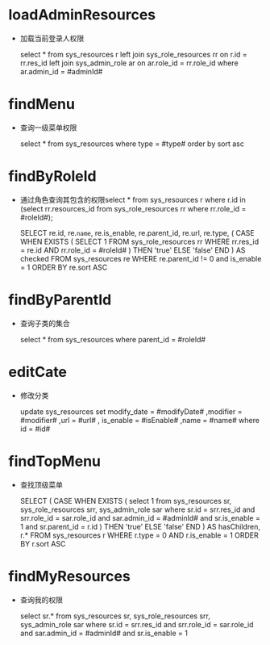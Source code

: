 loadAdminResources
===
* 加载当前登录人权限

    select * from sys_resources r
    left join sys_role_resources rr on r.id = rr.res_id
    left join sys_admin_role ar on ar.role_id = rr.role_id
    where ar.admin_id = #adminId#

findMenu
===
* 查询一级菜单权限

    select * from sys_resources where type = #type# order by sort asc

findByRoleId
===
* 通过角色查询其包含的权限select * from sys_resources r where r.id in (select rr.resources_id from sys_role_resources rr where rr.role_id = #roleId#);

    SELECT re.id, re.`name`, re.is_enable, re.parent_id, re.url, re.type,	( CASE WHEN EXISTS ( SELECT 1 FROM sys_role_resources rr WHERE rr.res_id = re.id AND rr.role_id = #roleId# ) THEN 'true' ELSE 'false' END ) AS checked FROM sys_resources re WHERE re.parent_id != 0 and is_enable = 1 ORDER BY re.sort ASC

findByParentId
===
* 查询子类的集合

    select * from sys_resources where parent_id = #roleId#
    
editCate
===
* 修改分类

    update  sys_resources set modify_date = #modifyDate# ,modifier = #modifier# ,url = #url# , is_enable = #isEnable# ,name = #name# where id = #id#
    
findTopMenu
===
* 查找顶级菜单

    SELECT ( CASE WHEN EXISTS ( select 1 from sys_resources sr, sys_role_resources srr, sys_admin_role sar where sr.id = srr.res_id and srr.role_id = sar.role_id and sar.admin_id = #adminId# and sr.is_enable = 1 and sr.parent_id = r.id    		) THEN 'true' ELSE 'false' END ) AS hasChildren, r.* FROM sys_resources r WHERE r.type = 0 AND r.is_enable = 1 ORDER BY r.sort ASC
    
findMyResources
===
* 查询我的权限

    select sr.* from sys_resources sr, sys_role_resources srr, sys_admin_role sar where sr.id = srr.res_id and srr.role_id = sar.role_id and sar.admin_id = #adminId# and sr.is_enable = 1